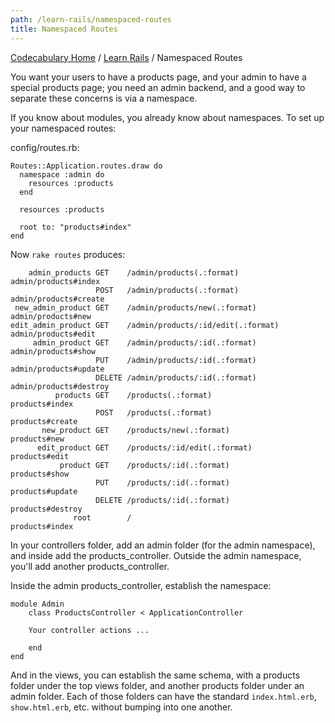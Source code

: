 ```yaml
---
path: /learn-rails/namespaced-routes
title: Namespaced Routes
---
```

[Codecabulary Home](/) / [Learn Rails](/learn-rails) / Namespaced Routes

<!-- ---title: Namespaced Routes -->

You want your users to have a products page, and your admin to have a special products page; you need an admin backend, and a good way to separate these concerns is via a namespace.

If you know about modules, you already know about namespaces. To set up your namespaced routes:

config/routes.rb:

	Routes::Application.routes.draw do
	  namespace :admin do
	    resources :products
	  end
	
	  resources :products
	
	  root to: "products#index"
	end

Now `rake routes` produces:

	    admin_products GET    /admin/products(.:format)          admin/products#index
               		   POST   /admin/products(.:format)          admin/products#create
	 new_admin_product GET    /admin/products/new(.:format)      admin/products#new
	edit_admin_product GET    /admin/products/:id/edit(.:format) admin/products#edit
	     admin_product GET    /admin/products/:id(.:format)      admin/products#show
	                   PUT    /admin/products/:id(.:format)      admin/products#update
	                   DELETE /admin/products/:id(.:format)      admin/products#destroy
	          products GET    /products(.:format)                products#index
	                   POST   /products(.:format)                products#create
	       new_product GET    /products/new(.:format)            products#new
	      edit_product GET    /products/:id/edit(.:format)       products#edit
	           product GET    /products/:id(.:format)            products#show
	                   PUT    /products/:id(.:format)            products#update
	                   DELETE /products/:id(.:format)            products#destroy
	              root        /                                  products#index
	              
In your controllers folder, add an admin folder (for the admin namespace), and inside add the products_controller. Outside the admin namespace, you'll add another products_controller.

Inside the admin products_controller, establish the namespace:

	module Admin
		class ProductsController < ApplicationController
		
		Your controller actions ...
		
		end
	end
	
And in the views, you can establish the same schema, with a products folder under the top views folder, and another products folder under an admin folder. Each of those folders can have the standard `index.html.erb`, `show.html.erb`, etc. without bumping into one another. 
